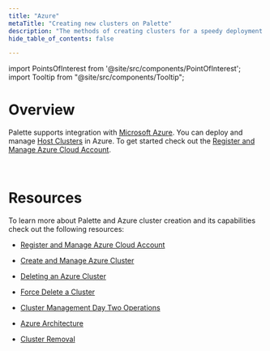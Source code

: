 ```yaml
---
title: "Azure"
metaTitle: "Creating new clusters on Palette"
description: "The methods of creating clusters for a speedy deployment on any CSP"
hide_table_of_contents: false

---
```





import PointsOfInterest from '@site/src/components/PointOfInterest';
import Tooltip from "@site/src/components/Tooltip";

# Overview

Palette supports integration with [Microsoft Azure](https://azure.microsoft.com/en-us/). You can deploy and manage [Host Clusters](/glossary-all#hostcluster) in Azure. To get  started check out the [Register and Manage Azure Cloud Account](/clusters/public-cloud/azure/azure-cloud). 

<br />

# Resources

To learn more about Palette and Azure cluster creation and its capabilities check out the following resources:

- [Register and Manage Azure Cloud Account](/clusters/public-cloud/azure/azure-cloud)


- [Create and Manage Azure Cluster](/clusters/public-cloud/azure/create-azure-cluster#deployinganazurecluster)


- [Deleting an Azure Cluster](/clusters/public-cloud/azure/create-azure-cluster#deletinganazurecluster)


- [Force Delete a Cluster](/clusters/public-cloud/azure/create-azure-cluster#forcedeleteacluster)


- [Cluster Management Day Two Operations](/clusters/cluster-management)


- [Azure Architecture](/clusters/public-cloud/azure/architecture)


- [Cluster Removal](/clusters/cluster-management/remove-clusters)

